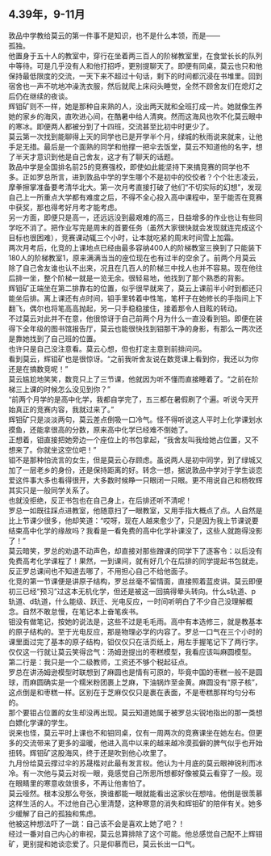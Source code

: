 ## **4.39年，9-11月**
  敦品中学教给莫云的第一件事不是知识，也不是什么本领，而是——  
  孤独。  
  他置身于五十人的教室中，穿行在坐着两三百人的阶梯教室里，在食堂长长的队列中等待。可是几乎没有人和他打招呼，更别提聊天了。即便有同桌，莫云也只和他保持最低限度的交流，一天下来不超过十句话，剩下的时间都沉浸在书堆里。回到宿舍也一声不吭地冲澡洗衣服，然后就爬上床闷头睡觉，全然不顾舍友们在熄灯之后仍在继续的夜谈。  
  辉钼矿则不一样，她是那种自来熟的人，没出两天就和全班打成一片。她就像生养她的家乡的海风，直吹进心间，在酷暑中给人清爽。然而这海风也吹不化莫云眼中的寒冰。即便两人都被分到了十四班，交流甚至比初中时更少了。  
  莫云第一次找到能聊得上天的同学也已是开学半个月，绿城的秋雨说来就来，让他手足无措。最后是一个面熟的同学和他撑一把伞去饭堂，莫云不知道他的名字，想了半天才意识到他是自己舍友，这才有了聊天的话题。  
  敦品中学是全国排名前25的竞赛强校，即使如此能坚持下来搞竞赛的同学也不多。正如罗总所言，进到敦品中学的学生哪个不是初中的佼佼者？个个壮志凌云，摩拳擦掌准备要考清华北大。第一次月考直接打破了他们“不切实际的幻想”，发现自己上一所重点大学都有难度之后，不得不全心投入高中课程中，至于能否在竞赛中获奖，那也得考好月考才能考虑。  
  另一方面，即便只是高一，还远远没到最艰难的高三，日益增多的作业也让有些同学吃不消了。把作业写完是周末的首要任务（虽然大家很快就会发现就连完成这个目标也很困难），竞赛课动辄三个小时，让本就吃紧的周末时间雪上加霜。  
  两次月考后，化竞的上课地点已经由最多容纳400人的阶梯教室三换到了只能装下180人的阶梯教室1，原来满满当当的座位现在也有过半的空余了。前两个月莫云除了自己舍友谁也认不出来，况且在几百人的阶梯三中找人也并不容易。现在他往后排一坐，整个阶梯一就是一览无余。很轻易地，他找到了那个熟悉的背影。  
  辉钼矿正端坐在第二排靠右的位置，似乎很早就来了，莫云上课前半小时到都还只能坐后排。离上课还有点时间，钼手里转着中性笔，笔杆子在她修长的手指间上下翻飞，偶尔也将笔高高抛起，另一只手稳稳接住，接着那令人目眩的转动。  
  不过莫云对此并不在意，他很惊讶于自己前两个月为什么一直没看到钼。即便在装得下全年级的图书馆报告厅，莫云也能很快找到钼那干净的身影，有那么一两次还是靠她找到了自己班的位置。  
  也许只是自己没注意看。莫云心想，但也打定主意到前排问问。  
  看到莫云，辉钼矿也是很惊讶。“之前我听舍友说在数竞课上看到你，我还以为你还是在搞数竞呢！”  
  莫云尴尬地笑笑，数竞只上了三节课，他就因为听不懂而直接睡着了。“之前在阶梯三上课的时候怎么没见到你？”  
  “前两个月学的是高中化学，我都自学完了，五三都在暑假刷了个遍。听说今天开始真正的竞赛内容，我就过来了。”  
  辉钼矿只是淡淡两句，莫云差点倒吸一口冷气。怪不得听说这人平时上化学课划水摸鱼，还能拿很高的分数，原来高中化学已经难不倒她了。  
  正想着，钼直接把她旁边一个座位上的书包拿起，“我舍友叫我给她占位置，又不想来了。你就坐这空位吧！”  
  钼不是那种怕流言的女生，但是莫云心存顾虑。虽说两人是初中同学，到了绿城又加了一层老乡的身份，还是保持距离的好。转念一想，据说敦品中学对于学生谈恋爱这件事大多也看得很开，大多数时候睁一只眼闭一只眼。更不用说自己和杨牧辉其实只是一般同学关系了。  
  也就没拒绝，反正书包也在自己身上，在后排还听不清呢！  
  罗总一如既往踩点进教室，他随意扫了一眼教室，又用手指大概点了点。人自然是比上节课少很多，他却笑道：“哎呀，现在人越来愈少了，只是因为我上节课说要结束高中化学的缘故吗？我看是一看免费的高中化学补课没了，这些人就跑得没影了！”  
  莫云暗笑，罗总的劝退不动声色，却直接对那些蹭课的同学下了逐客令：以后没有免费高考化学课程了！果然，一到课间，就有好几个在后排的同学提起书包就走。  
  反正罗总课间也不知道去哪了，不用担心自己不给他面子。  
  化竞的第一节课便是讲原子结构，罗总丝毫不留情面，直接照着蓝皮讲。莫云即便初三已经“预习”过这本无机化学，但还是被这一回搞得晕头转向。什么s轨道、p轨道、d轨道，什么能级、跃迁、光电反应，一时间听明白了不少自己没理解概念。自然不敢怠慢，在笔记本上奋笔疾书。  
  钼没有做笔记，按她的说法是，这些不过是毛毛雨。高中有本选修三，就是教基本的原子结构的。至于光电反应，那是物理必学的内容了。罗总一口气在三个小时的课里面过完了基本的原子结构，钼仅仅只在活页纸上，用左手握笔记下了两行字。  
  仅仅这一行就让莫云笑得岔气：汤姆逊提出的枣糕模型，我看应该叫麻圆模型。  
  第二行是：我只是一个二级教师，工资还不够个税起征点。  
  罗总在讲汤姆逊模型时联想到了麻圆也是情有可原的，毕竟中国的枣糕一般不是圆球，而麻圆确实是一个糯米粉团裹上芝麻，下油锅炸至金黄。麻圆没有“原子核”，这点倒是和枣糕一样。区别在于芝麻仅仅只是裹在表面，不是枣糕那样均匀分布的。  
  那个要钼占位置的女生却没再出现。莫云知道她属于被罗总尖锐地指出的那一类想白嫖化学课的学生。  
  说来也怪，莫云平时上课也不和钼同桌，仅有一周两次的竞赛课坐在她左右。但更多的交流带来了更多的温暖，他进入高中以来的越来越冷漠孤僻的脾气似乎也开始扭转。辉钼矿这股海风，终于还是吹到他心坎里了。  
  九月份给莫云撑过伞的苏晟楷对此最有发言权。他认为十月底的莫云眼神锐利而冰冷。有一次他与莫云对视一眼，竟感觉自己所思所想都好像被莫云看穿了一般。现在眼睛里的寒意收敛很多，不再让他害怕了。  
  莫云哑然。根本没那么夸张，换谁都能一眼就能看出这家伙在想啥。他倒是很羡慕这样生活的人。不过他自己心里清楚，这种寒意的消失和辉钼矿的陪伴有关。她多少缓解了自己的孤独和焦虑。  
  他被这种想法吓了一跳：自己该不会是喜欢上她了吧？！  
  经过一番对自己内心的审视，莫云总算排除了这个可能。他总感觉自己配不上辉钼矿，更别提和她谈恋爱了。只是仰慕而已，莫云长出一口气。  
